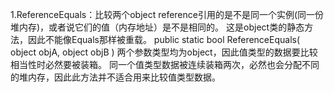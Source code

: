 1.ReferenceEquals：比较两个object reference引用的是不是同一个实例(同一份堆内存)，或者说它们的值（内存地址）是不是相同的。
这是object类的静态方法，因此不能像Equals那样被重载。
public static bool ReferenceEquals(
	object objA,
	object objB
)
两个参数类型均为object，因此值类型的数据要比较相当性时必然要被装箱。
同一个值类型数据被连续装箱两次，必然也会分配不同的堆内存，因此此方法并不适合用来比较值类型数据。
